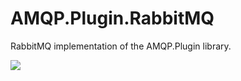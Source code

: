 # AMQP.Plugin.RabbitMQ
RabbitMQ implementation of the AMQP.Plugin library.

<a href="https://www.nuget.org/packages/nevsnirG.AMQP.RabbitMQPlugin/">
  <img src="https://img.shields.io/badge/nuget-v1.0.3-green" />
</a>
